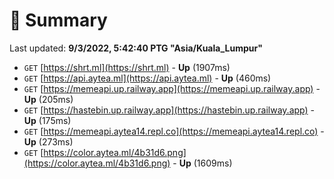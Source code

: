 # 📖 Summary
Last updated: **9/3/2022, 5:42:40 PTG "Asia/Kuala_Lumpur"**

- `GET` [https://shrt.ml](https://shrt.ml) - **Up** (1907ms)
- `GET` [https://api.aytea.ml](https://api.aytea.ml) - **Up** (460ms)
- `GET` [https://memeapi.up.railway.app](https://memeapi.up.railway.app) - **Up** (205ms)
- `GET` [https://hastebin.up.railway.app](https://hastebin.up.railway.app) - **Up** (175ms)
- `GET` [https://memeapi.aytea14.repl.co](https://memeapi.aytea14.repl.co) - **Up** (273ms)
- `GET` [https://color.aytea.ml/4b31d6.png](https://color.aytea.ml/4b31d6.png) - **Up** (1609ms)
